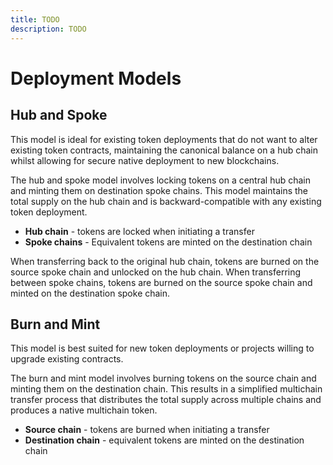 ```yaml
---
title: TODO
description: TODO
---
```


# Deployment Models

## Hub and Spoke

This model is ideal for existing token deployments that do not want to alter existing token contracts, maintaining the canonical balance on a hub chain whilst allowing for secure native deployment to new blockchains.

The hub and spoke model involves locking tokens on a central hub chain and minting them on destination spoke chains. This model maintains the total supply on the hub chain and is backward-compatible with any existing token deployment.

- **Hub chain** - tokens are locked when initiating a transfer
- **Spoke chains** - Equivalent tokens are minted on the destination chain

When transferring back to the original hub chain, tokens are burned on the source spoke chain and unlocked on the hub chain. When transferring between spoke chains, tokens are burned on the source spoke chain and minted on the destination spoke chain.

## Burn and Mint

This model is best suited for new token deployments or projects willing to upgrade existing contracts.

The burn and mint model involves burning tokens on the source chain and minting them on the destination chain. This results in a simplified multichain transfer process that distributes the total supply across multiple chains and produces a native multichain token.

- **Source chain** - tokens are burned when initiating a transfer
- **Destination chain** - equivalent tokens are minted on the destination chain